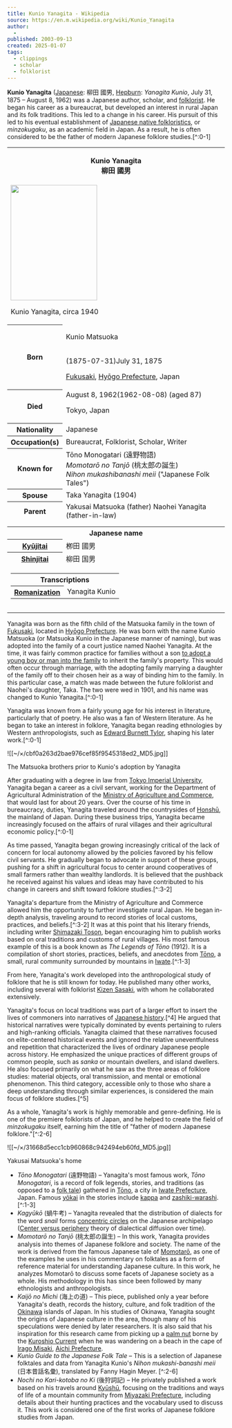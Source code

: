 ```yaml
---
title: Kunio Yanagita - Wikipedia
source: https://en.m.wikipedia.org/wiki/Kunio_Yanagita
author:
  - 
published: 2003-09-13
created: 2025-01-07
tags:
  - clippings
  - scholar
  - folklorist
---
```

**Kunio Yanagita** ([Japanese](https://en.m.wikipedia.org/wiki/Japanese_language "Japanese language"): 柳田 國男, [Hepburn](https://en.m.wikipedia.org/wiki/Hepburn_romanization "Hepburn romanization"): *Yanagita Kunio*, July 31, 1875 – August 8, 1962) was a Japanese author, scholar, and [folklorist](https://en.m.wikipedia.org/wiki/Folklore_studies "Folklore studies"). He began his career as a bureaucrat, but developed an interest in rural Japan and its folk traditions. This led to a change in his career. His pursuit of this led to his eventual establishment of [Japanese native folkloristics](https://en.m.wikipedia.org/wiki/Japanese_folklore "Japanese folklore"), or *minzokugaku*, as an academic field in Japan. As a result, he is often considered to be the father of modern Japanese folklore studies.[^:0-1]

<table><tbody><tr><th colspan="2"><p>Kunio Yanagita<br><span><span><span>柳田 國男</span></span></span></p></th></tr><tr><td colspan="2"><span><a href="https://en.m.wikipedia.org/wiki/File:Kunio_Yanagita.jpg"><img src="https://upload.wikimedia.org/wikipedia/commons/thumb/2/25/Kunio_Yanagita.jpg/200px-Kunio_Yanagita.jpg" width="200" height="267"></a></span><p>Kunio Yanagita, circa 1940</p></td></tr><tr><th scope="row">Born</th><td><p>Kunio Matsuoka</p><br><span>(<span>1875-07-31</span>)</span>July 31, 1875<br><div><p><a href="https://en.m.wikipedia.org/wiki/Fukusaki,_Hyogo">Fukusaki</a>, <a href="https://en.m.wikipedia.org/wiki/Hy%C5%8Dgo_Prefecture">Hyōgo Prefecture</a>, Japan</p></div></td></tr><tr><th scope="row">Died</th><td>August 8, 1962<span>(1962-08-08)</span> (aged&nbsp;87)<p>Tokyo, Japan</p></td></tr><tr><th scope="row">Nationality</th><td>Japanese</td></tr><tr><th scope="row">Occupation(s)</th><td>Bureaucrat, Folklorist, Scholar, Writer</td></tr><tr><th scope="row">Known&nbsp;for</th><td>Tōno Monogatari (<span><span>遠野物語</span></span>)<br><i>Momotarō no Tanjō</i> (<span><span>桃太郎の誕生</span></span>)<br><i>Nihon mukashibanashi meii</i> ("Japanese Folk Tales")</td></tr><tr><th scope="row">Spouse</th><td>Taka Yanagita (1904)</td></tr><tr><th scope="row">Parent</th><td>Yakusai Matsuoka (father) Naohei Yanagita (father-in-law)</td></tr><tr><td colspan="2"></td></tr><tr><td colspan="2"></td></tr><tr><th colspan="2">Japanese name</th></tr><tr><th scope="row"><a href="https://en.m.wikipedia.org/wiki/Ky%C5%ABjitai">Kyūjitai</a></th><td><span><span>栁田 國男</span></span></td></tr><tr><th scope="row"><a href="https://en.m.wikipedia.org/wiki/Shinjitai">Shinjitai</a></th><td><span><span>柳田 国男</span></span></td></tr><tr><td colspan="2"><table><tbody><tr><th colspan="2">Transcriptions</th></tr><tr><th scope="row"><a href="https://en.m.wikipedia.org/wiki/Romanization_of_Japanese">Romanization</a></th><td><span><span>Yanagita Kunio</span></span></td></tr></tbody></table></td></tr><tr><td colspan="2"></td></tr><tr><td colspan="2"></td></tr></tbody></table>

Yanagita was born as the fifth child of the Matsuoka family in the town of [Fukusaki](https://en.m.wikipedia.org/wiki/Fukusaki,_Hy%C5%8Dgo "Fukusaki, Hyōgo"), located in [Hyōgo Prefecture](https://en.m.wikipedia.org/wiki/Hy%C5%8Dgo_Prefecture "Hyōgo Prefecture"). He was born with the name Kunio Matsuoka (or Matsuoka Kunio in the Japanese manner of naming), but was adopted into the family of a court justice named Naohei Yanagita. At the time, it was fairly common practice for families without a son [to adopt a young boy or man into the family](https://en.m.wikipedia.org/wiki/Japanese_adult_adoption "Japanese adult adoption") to inherit the family's property. This would often occur through marriage, with the adopting family marrying a daughter of the family off to their chosen heir as a way of binding him to the family. In this particular case, a match was made between the future folklorist and Naohei's daughter, Taka. The two were wed in 1901, and his name was changed to Kunio Yanagita.[^:0-1]

Yanagita was known from a fairly young age for his interest in literature, particularly that of poetry. He also was a fan of Western literature. As he began to take an interest in folklore, Yanagita began reading ethnologies by Western anthropologists, such as [Edward Burnett Tylor](https://en.m.wikipedia.org/wiki/Edward_Burnett_Tylor "Edward Burnett Tylor"), shaping his later work.[^:0-1]

![[~/×/cbf0a263d2bae976cef85f9545318ed2_MD5.jpg]]

The Matsuoka brothers prior to Kunio's adoption by Yanagita

After graduating with a degree in law from [Tokyo Imperial University](https://en.m.wikipedia.org/wiki/Tokyo_Imperial_University "Tokyo Imperial University"), Yanagita began a career as a civil servant, working for the Department of Agricultural Administration of the [Ministry of Agriculture and Commerce](https://en.m.wikipedia.org/wiki/Ministry_of_Agriculture_and_Commerce "Ministry of Agriculture and Commerce"), that would last for about 20 years. Over the course of his time in bureaucracy, duties, Yanagita traveled around the countrysides of [Honshū](https://en.m.wikipedia.org/wiki/Honshu "Honshu"), the mainland of Japan. During these business trips, Yanagita became increasingly focused on the affairs of rural villages and their agricultural economic policy.[^:0-1]

As time passed, Yanagita began growing increasingly critical of the lack of concern for local autonomy allowed by the policies favored by his fellow civil servants. He gradually began to advocate in support of these groups, pushing for a shift in agricultural focus to center around cooperatives of small farmers rather than wealthy landlords. It is believed that the pushback he received against his values and ideas may have contributed to his change in careers and shift toward folklore studies.[^:3-2]

Yanagita's departure from the Ministry of Agriculture and Commerce allowed him the opportunity to further investigate rural Japan. He began in-depth analysis, traveling around to record stories of local customs, practices, and beliefs.[^:3-2] It was at this point that his literary friends, including writer [Shimazaki Toson](https://en.m.wikipedia.org/wiki/Shimazaki_Toson "Shimazaki Toson"), began encouraging him to publish works based on oral traditions and customs of rural villages. His most famous example of this is a book known as *The Legends of Tōno* (1912). It is a compilation of short stories, practices, beliefs, and anecdotes from [Tōno](https://en.m.wikipedia.org/wiki/T%C5%8Dno,_Iwate "Tōno, Iwate"), a small, rural community surrounded by mountains in [Iwate](https://en.m.wikipedia.org/wiki/Iwate_Prefecture "Iwate Prefecture").[^:1-3]

From here, Yanagita's work developed into the anthropological study of folklore that he is still known for today. He published many other works, including several with folklorist [Kizen Sasaki](https://en.m.wikipedia.org/wiki/Kizen_Sasaki "Kizen Sasaki"), with whom he collaborated extensively.

Yanagita's focus on local traditions was part of a larger effort to insert the lives of commoners into narratives of [Japanese history](https://en.m.wikipedia.org/wiki/Japanese_history "Japanese history").[^4] He argued that historical narratives were typically dominated by events pertaining to rulers and high-ranking officials. Yanagita claimed that these narratives focused on elite-centered historical events and ignored the relative uneventfulness and repetition that characterized the lives of ordinary Japanese people across history. He emphasized the unique practices of different groups of common people, such as *sanka* or mountain dwellers, and island dwellers. He also focused primarily on what he saw as the three areas of folklore studies: material objects, oral transmission, and mental or emotional phenomenon. This third category, accessible only to those who share a deep understanding through similar experiences, is considered the main focus of folklore studies.[^5]

As a whole, Yanagita's work is highly memorable and genre-defining. He is one of the premiere folklorists of Japan, and he helped to create the field of *minzokugaku* itself, earning him the title of "father of modern Japanese folklore."[^:2-6]

![[~/×/31668d5ecc1cb960868c942494eb60fd_MD5.jpg]]

Yakusai Matsuoka's home

- *Tōno Monogatari* (遠野物語) – Yanagita's most famous work, *Tōno Monogatari*, is a record of folk legends, stories, and traditions (as opposed to a [folk tale](https://en.m.wikipedia.org/wiki/Folklore "Folklore")) gathered in [Tōno](https://en.m.wikipedia.org/wiki/T%C5%8Dno,_Iwate "Tōno, Iwate"), a city in [Iwate Prefecture](https://en.m.wikipedia.org/wiki/Iwate_Prefecture "Iwate Prefecture"), Japan. Famous [yōkai](https://en.m.wikipedia.org/wiki/Y%C5%8Dkai "Yōkai") in the stories include [kappa](https://en.m.wikipedia.org/wiki/Kappa_\(mythical_creature\) "Kappa (mythical creature)") and [zashiki-warashi](https://en.m.wikipedia.org/wiki/Zashiki-warashi "Zashiki-warashi").[^:1-3]
- *Kagyūkō* (蝸牛考) – Yanagita revealed that the distribution of dialects for the word *snail* forms [concentric circles](https://en.m.wikipedia.org/wiki/Concentric_circles "Concentric circles") on the Japanese archipelago ([Center versus periphery](https://en.m.wikipedia.org/wiki/Center_versus_periphery "Center versus periphery") theory of dialectical diffusion over time).
- *Momotarō no Tanjō* (桃太郎の誕生) – In this work, Yanagita provides analysis into themes of Japanese folklore and society. The name of the work is derived from the famous Japanese tale of [Momotarō](https://en.m.wikipedia.org/wiki/Momotar%C5%8D "Momotarō"), as one of the examples he uses in his commentary on folktales as a form of reference material for understanding Japanese culture. In this work, he analyzes Momotarō to discuss some facets of Japanese society as a whole. His methodology in this has since been followed by many ethnologists and anthropologists.
- *Kaijō no Michi* (海上の道) – This piece, published only a year before Yanagita's death, records the history, culture, and folk tradition of the [Okinawa](https://en.m.wikipedia.org/wiki/Okinawa_Prefecture "Okinawa Prefecture") islands of Japan. In his studies of Okinawa, Yanagita sought the origins of Japanese culture in the area, though many of his speculations were denied by later researchers. It is also said that his inspiration for this research came from picking up a [palm nut](https://en.m.wikipedia.org/wiki/Arecaceae "Arecaceae") borne by the [Kuroshio Current](https://en.m.wikipedia.org/wiki/Kuroshio_Current "Kuroshio Current") when he was wandering on a beach in the cape of [Irago Misaki](https://en.m.wikipedia.org/wiki/Cape_Irago "Cape Irago"), [Aichi Prefecture](https://en.m.wikipedia.org/wiki/Aichi_Prefecture "Aichi Prefecture").
- *Kunio Guide to the Japanese Folk Tale* – This is a selection of Japanese folktales and data from Yanagita Kunio's *Nihon mukashi-banashi meii* (日本昔話名彙), translated by Fanny Hagin Meyer. [^:2-6]
- *Nochi no Kari-kotoba no Ki* (後狩詞記) – He privately published a work based on his travels around [Kyūshū](https://en.m.wikipedia.org/wiki/Kyushu "Kyushu"), focusing on the traditions and ways of life of a mountain community from [Miyazaki Prefecture](https://en.m.wikipedia.org/wiki/Miyazaki_Prefecture "Miyazaki Prefecture"), including details about their hunting practices and the vocabulary used to discuss it. This work is considered one of the first works of Japanese folklore studies from Japan.